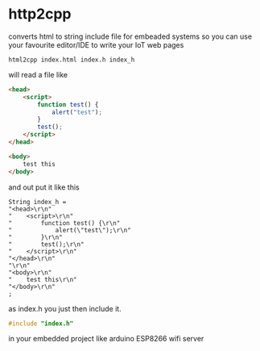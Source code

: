 # http2cpp
converts html to string include file for embeaded systems so you can use your favourite editor/IDE to write your IoT web pages 

```console
html2cpp index.html index.h index_h
```
will read a file like
```html
<head>
    <script>
        function test() {
            alert("test");
        }
        test();
    </script>
</head>

<body>
    test this
</body>
```
and out put it like this
```++
String index_h = 
"<head>\r\n"
"    <script>\r\n"
"        function test() {\r\n"
"            alert(\"test\");\r\n"
"        }\r\n"
"        test();\r\n"
"    </script>\r\n"
"</head>\r\n"
"\r\n"
"<body>\r\n"
"    test this\r\n"
"</body>\r\n"
;
```
as index.h
you just then include it.
```c++
#include "index.h"
```
in your embedded project like arduino ESP8266 wifi server
